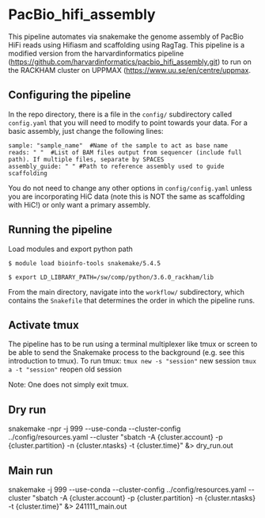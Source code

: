 # PacBio_hifi_assembly
This pipeline automates via snakemake the genome assembly of PacBio HiFi reads using Hifiasm and scaffolding using RagTag. This pipeline is a modified version from the harvardinformatics pipeline (https://github.com/harvardinformatics/pacbio_hifi_assembly.git) to run on the RACKHAM cluster on UPPMAX (https://www.uu.se/en/centre/uppmax.

## Configuring the pipeline  
In the repo directory, there is a file in the `config/` subdirectory called `config.yaml` that you will need to modify to point towards your data. For a basic assembly, just change the following lines: 

```
sample: "sample_name"  #Name of the sample to act as base name
reads: " "  #List of BAM files output from sequencer (include full path). If multiple files, separate by SPACES
assembly_guide: " " #Path to reference assembly used to guide scaffolding
```

You do not need to change any other options in `config/config.yaml` unless you are incorporating HiC data (note this is NOT the same as scaffolding with HiC!) or only want a primary assembly.  

## Running the pipeline 

Load modules and export python path

```$ module load bioinfo-tools snakemake/5.4.5```

```$ export LD_LIBRARY_PATH=/sw/comp/python/3.6.0_rackham/lib```


From the main directory, navigate into the `workflow/` subdirectory, which contains the `Snakefile` that determines the order in which the pipeline runs. 

## Activate tmux
The pipeline has to be run using a terminal multiplexer like tmux or screen to be able to send the Snakemake process to the background (e.g. see this introduction to tmux).
To run tmux:
`tmux new -s "session"` new session
`tmux a -t "session"` reopen old session

Note: One does not simply exit tmux.

## Dry run
snakemake -npr -j 999 --use-conda --cluster-config ../config/resources.yaml --cluster "sbatch -A {cluster.account} -p {cluster.partition} -n {cluster.ntasks} -t {cluster.time}" &> dry_run.out

## Main run
snakemake -j 999 --use-conda --cluster-config ../config/resources.yaml --cluster "sbatch -A {cluster.account} -p {cluster.partition} -n {cluster.ntasks} -t {cluster.time}" &> 241111_main.out
